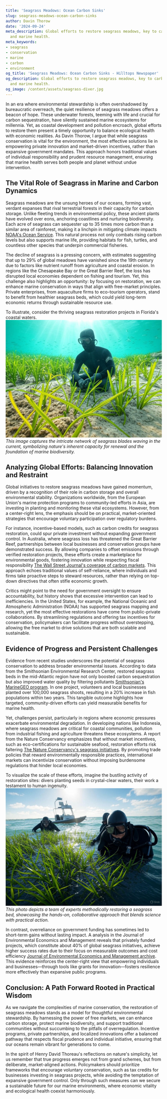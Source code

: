 ```yaml
---
title: 'Seagrass Meadows: Ocean Carbon Sinks'
slug: seagrass-meadows-ocean-carbon-sinks
author: Davin Thorow
date: '2024-09-24'
meta_description: Global efforts to restore seagrass meadows, key to carbon storage
  and marine health.
meta_keywords:
- seagrass
- conservation
- marine
- carbon
- environment
og_title: 'Seagrass Meadows: Ocean Carbon Sinks - Hilltops Newspaper'
og_description: Global efforts to restore seagrass meadows, key to carbon storage
  and marine health.
og_image: /content/assets/seagrass-diver.jpg
---
```


In an era where environmental stewardship is often overshadowed by bureaucratic overreach, the quiet resilience of seagrass meadows offers a beacon of hope. These underwater forests, teeming with life and crucial for carbon sequestration, have silently sustained marine ecosystems for millennia. Yet, as coastal development and pollution encroach, global efforts to restore them present a timely opportunity to balance ecological health with economic realities. As Davin Thorow, I argue that while seagrass conservation is vital for the environment, the most effective solutions lie in empowering private innovation and market-driven incentives, rather than expansive government mandates. This approach honors traditional values of individual responsibility and prudent resource management, ensuring that marine health serves both people and planet without undue intervention.

## The Vital Role of Seagrass in Marine and Carbon Dynamics

Seagrass meadows are the unsung heroes of our oceans, forming vast, verdant expanses that rival terrestrial forests in their capacity for carbon storage. Unlike fleeting trends in environmental policy, these ancient plants have evolved over eons, anchoring coastlines and nurturing biodiversity. Each acre of seagrass can sequester up to 35 times more carbon than a similar area of rainforest, making it a linchpin in mitigating climate impacts [NOAA's Ocean Service](https://oceanservice.noaa.gov). This natural process not only combats rising carbon levels but also supports marine life, providing habitats for fish, turtles, and countless other species that underpin commercial fisheries.

The decline of seagrass is a pressing concern, with estimates suggesting that up to 29% of global meadows have vanished since the 19th century due to factors like nutrient runoff from agriculture and coastal erosion. In regions like the Chesapeake Bay or the Great Barrier Reef, the loss has disrupted local economies dependent on fishing and tourism. Yet, this challenge also highlights an opportunity: by focusing on restoration, we can enhance marine conservation in ways that align with free-market principles. Private enterprises, from aquaculture firms to eco-tourism operators, stand to benefit from healthier seagrass beds, which could yield long-term economic returns through sustainable resource use.

To illustrate, consider the thriving seagrass restoration projects in Florida's coastal waters. ![Underwater seagrass revival](/content/assets/underwater-seagrass-revival.jpg) *This image captures the intricate network of seagrass blades waving in the current, symbolizing nature's inherent capacity for renewal and the foundation of marine biodiversity.*

## Analyzing Global Efforts: Balancing Innovation and Restraint

Global initiatives to restore seagrass meadows have gained momentum, driven by a recognition of their role in carbon storage and overall environmental stability. Organizations worldwide, from the European Union's marine protection programs to community-led efforts in Asia, are investing in planting and monitoring these vital ecosystems. However, from a center-right lens, the emphasis should be on practical, market-oriented strategies that encourage voluntary participation over regulatory burdens.

For instance, incentive-based models, such as carbon credits for seagrass restoration, could spur private investment without expanding government control. In Australia, where seagrass loss has threatened the Great Barrier Reef, partnerships between local businesses and conservation groups have demonstrated success. By allowing companies to offset emissions through verified restoration projects, these efforts create a marketplace for environmental goods, fostering innovation while respecting fiscal responsibility [The Wall Street Journal's coverage of carbon markets](https://www.wsj.com/articles/carbon-markets-and-conservation-efforts-2023). This approach echoes traditional values of self-reliance, where individuals and firms take proactive steps to steward resources, rather than relying on top-down directives that often stifle economic growth.

Critics might point to the need for government oversight to ensure accountability, but history shows that excessive intervention can lead to inefficiencies. In the United States, for example, the National Oceanic and Atmospheric Administration (NOAA) has supported seagrass mapping and research, yet the most effective restorations have come from public-private collaborations. By streamlining regulations and offering tax incentives for conservation, policymakers can facilitate progress without overstepping, allowing the free market to drive solutions that are both scalable and sustainable.

## Evidence of Progress and Persistent Challenges

Evidence from recent studies underscores the potential of seagrass conservation to address broader environmental issues. According to data from the Smithsonian Environmental Research Center, restored seagrass beds in the mid-Atlantic region have not only boosted carbon sequestration but also improved water quality by filtering pollutants [Smithsonian's MarineGEO program](https://marinegeo.si.edu). In one project, volunteers and local businesses planted over 100,000 seagrass shoots, resulting in a 20% increase in fish populations within two years. This tangible outcome highlights how targeted, community-driven efforts can yield measurable benefits for marine health.

Yet, challenges persist, particularly in regions where economic pressures exacerbate environmental degradation. In developing nations like Indonesia, where seagrass meadows are critical for coastal communities, pollution from industrial fishing and agriculture threatens these ecosystems. A report from the Nature Conservancy emphasizes that without market incentives, such as eco-certifications for sustainable seafood, restoration efforts risk faltering [The Nature Conservancy's seagrass initiatives](https://www.nature.org/en-us/what-we-do/our-priorities/protect-water-and-land/land-and-water-stories/seagrass-restoration/). By promoting trade policies that reward environmentally responsible practices, international markets can incentivize conservation without imposing burdensome regulations that hinder local economies.

To visualize the scale of these efforts, imagine the bustling activity of restoration sites: divers planting seeds in crystal-clear waters, their work a testament to human ingenuity. ![Seagrass planting operation](/content/assets/seagrass-planting-operation.jpg) *This photo depicts a team of experts methodically restoring a seagrass bed, showcasing the hands-on, collaborative approach that blends science with practical action.*

In contrast, overreliance on government funding has sometimes led to short-term gains without lasting impact. A analysis in the Journal of Environmental Economics and Management reveals that privately funded projects, which constitute about 40% of global seagrass initiatives, achieve higher success rates due to their focus on measurable outcomes and cost efficiency [Journal of Environmental Economics and Management archive](https://www.sciencedirect.com/journal/journal-of-environmental-economics-and-management). This evidence reinforces the center-right view that empowering individuals and businesses—through tools like grants for innovation—fosters resilience more effectively than expansive public programs.

## Conclusion: A Path Forward Rooted in Practical Wisdom

As we navigate the complexities of marine conservation, the restoration of seagrass meadows stands as a model for thoughtful environmental stewardship. By harnessing the power of free markets, we can enhance carbon storage, protect marine biodiversity, and support traditional communities without succumbing to the pitfalls of overregulation. Incentive programs, private partnerships, and localized innovations offer a balanced pathway that respects fiscal prudence and individual initiative, ensuring that our oceans remain vibrant for generations to come.

In the spirit of Henry David Thoreau's reflections on nature's simplicity, let us remember that true progress emerges not from grand schemes, but from deliberate, market-aligned actions. Policymakers should prioritize frameworks that encourage voluntary conservation, such as tax credits for businesses investing in seagrass projects, while avoiding the temptation of expansive government control. Only through such measures can we secure a sustainable future for our marine environments, where economic vitality and ecological health coexist harmoniously.

